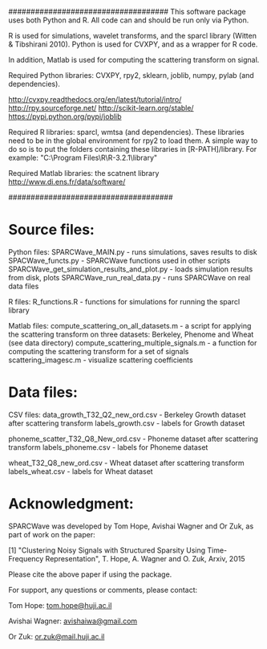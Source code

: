 ####################################
This software package uses both Python and R. All code can and should be run only via Python.

R is used for simulations, wavelet transforms, and the sparcl library (Witten & Tibshirani 2010).
Python is used for CVXPY, and as a wrapper for R code.


In addition, Matlab is used for computing the scattering transform on signal. 


Required Python libraries: CVXPY, rpy2, sklearn, joblib, numpy, pylab (and dependencies). 

http://cvxpy.readthedocs.org/en/latest/tutorial/intro/
http://rpy.sourceforge.net/
http://scikit-learn.org/stable/
https://pypi.python.org/pypi/joblib


Required R libraries: sparcl, wmtsa (and dependencies). 
These libraries need to be in the global environment for rpy2 to load them. A simple way to do so is to put
the folders containing these libraries in [R-PATH]/library. For example: "C:\Program Files\R\R-3.2.1\library" 

Required Matlab libraries: the scatnent library 
http://www.di.ens.fr/data/software/




#####################################

Source files:
=============

Python files:
SPARCWave_MAIN.py - runs simulations, saves results to disk
SPACWave_functs.py - SPARCWave functions used in other scripts
SPARCWave_get_simulation_results_and_plot.py - loads simulation results from disk, plots
SPARCWave_run_real_data.py - runs SPARCWave on real data files

R files:
R_functions.R - functions for simulations for running the sparcl library

Matlab files: 
compute_scattering_on_all_datasets.m - a script for applying the scattering transform on three datasets: Berkeley, Phenome and Wheat (see data directory) 
compute_scattering_multiple_signals.m - a function for computing the scattering transform for a set of signals
scattering_imagesc.m - visualize scattering coefficients 


Data files:
===========

CSV files:
data_growth_T32_Q2_new_ord.csv - Berkeley Growth dataset after scattering transform
labels_growth.csv - labels for Growth dataset

phoneme_scatter_T32_Q8_New_ord.csv - Phoneme dataset after scattering transform
labels_phoneme.csv - labels for Phoneme dataset

wheat_T32_Q8_new_ord.csv - Wheat dataset after scattering transform
labels_wheat.csv - labels for Wheat dataset


Acknowledgment:
===============

SPARCWave was developed by Tom Hope, Avishai Wagner and Or Zuk, as part of work on the paper:

[1]  "Clustering Noisy Signals with Structured Sparsity Using Time-Frequency Representation", T. Hope, A. Wagner and O. Zuk, Arxiv, 2015

Please cite the above paper if using the package.

For support, any questions or comments, please contact:

Tom Hope: tom.hope@huji.ac.il

Avishai Wagner: avishaiwa@gmail.com

Or Zuk: or.zuk@mail.huji.ac.il
